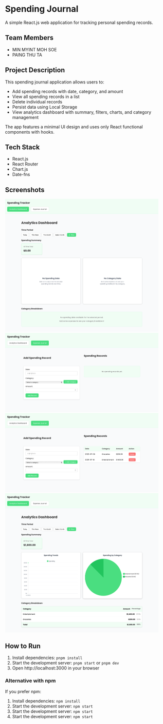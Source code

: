 # Spending Journal

A simple React.js web application for tracking personal spending records.

## Team Members
- MIN MYINT MOH SOE
- PAING THU TA

## Project Description
This spending journal application allows users to:
- Add spending records with date, category, and amount
- View all spending records in a list
- Delete individual records
- Persist data using Local Storage
- View analytics dashboard with summary, filters, charts, and category management

The app features a minimal UI design and uses only React functional components with hooks.

## Tech Stack
- React.js
- React Router
- Chart.js
- Date-fns

## Screenshots
![Page 1: Analytics Dashboard](<screenshots/Spending Journal.png>)
![Page 2: Journal](<screenshots/expense journal.png>)
![Page 2: Journal after test data added ](<screenshots/journla test.png>)
![Page 1: Analytics Dashboard after test data added](<screenshots/test 2.png>)


## How to Run
1. Install dependencies: `pnpm install`
2. Start the development server: `pnpm start` or `pnpm dev`
3. Open http://localhost:3000 in your browser

### Alternative with npm
If you prefer npm:
1. Install dependencies: `npm install`
2. Start the development server: `npm start`
3. Start the development server: `npm start` 
4. Start the development server: `npm start` 
